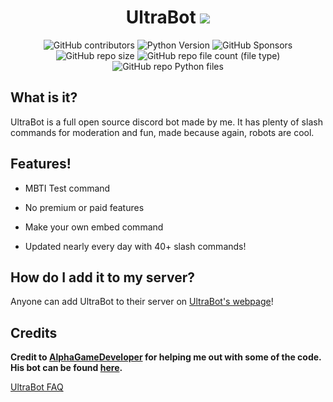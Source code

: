 <h1 align="center">UltraBot <img src="https://cdn.discordapp.com/app-icons/1225220764861730867/f66bd4beb4f1ebee0685d8c5cfd646bb.png?size=48" /></h1>

<!-- ![alt text](https://cdn.discordapp.com/app-icons/1225220764861730867/f66bd4beb4f1ebee0685d8c5cfd646bb.png?size=256) -->

<p align="center">
  <img alt="GitHub contributors" src="https://img.shields.io/github/contributors/CombineSoldier14/UltraBot">
  <img alt="Python Version" src="https://img.shields.io/badge/Python-3.11-yellow">
  <img alt="GitHub Sponsors" src="https://img.shields.io/github/sponsors/UltraBot">
  <img alt="GitHub repo size" src="https://img.shields.io/github/repo-size/CombineSoldier14/UltraBot">
  <img alt="GitHub repo file count (file type)" src="https://img.shields.io/github/directory-file-count/CombineSoldier14/UltraBot?type=file">
  <img alt="GitHub repo Python files" src="https://img.shields.io/github/directory-file-count/CombineSoldier14/UltraBot?type=file&logo=python&label=Python%20files&extension=py">
</p>

## What is it?
UltraBot is a full open source discord bot made by me. It has plenty of slash commands for moderation and fun, made because again, robots are cool.

## Features!
* MBTI Test command

* No premium or paid features

* Make your own embed command

* Updated nearly every day with 40+ slash commands!

## How do I add it to my server?
Anyone can add UltraBot to their server on [UltraBot's webpage](https://combinesoldier14.blogspot.com/p/ultrabot-links-faq.html)!

## Credits
**Credit to [AlphaGameDeveloper](https://github.com/AlphaGameDeveloper) for helping me out with some of the code.  His bot can be found [here](https://github.com/AlphaGameDeveloper/AlphaGameBot).**

[UltraBot FAQ](https://combinesoldier14.blogspot.com/p/ultrabot-links-faq.html)

